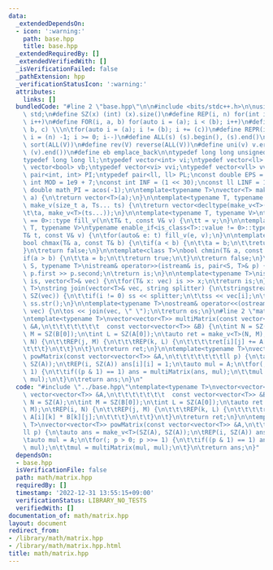 ```yaml
---
data:
  _extendedDependsOn:
  - icon: ':warning:'
    path: base.hpp
    title: base.hpp
  _extendedRequiredBy: []
  _extendedVerifiedWith: []
  _isVerificationFailed: false
  _pathExtension: hpp
  _verificationStatusIcon: ':warning:'
  attributes:
    links: []
  bundledCode: "#line 2 \"base.hpp\"\n\n#include <bits/stdc++.h>\n\nusing namespace\
    \ std;\n#define SZ(x) (int) (x).size()\n#define REP(i, n) for(int i = 0; i < (n);\
    \ i++)\n#define FOR(i, a, b) for(auto i = (a); i < (b); i++)\n#define For(i, a,\
    \ b, c) \\\n\tfor(auto i = (a); i != (b); i += (c))\n#define REPR(i, n) for(auto\
    \ i = (n) -1; i >= 0; i--)\n#define ALL(s) (s).begin(), (s).end()\n#define so(V)\
    \ sort(ALL(V))\n#define rev(V) reverse(ALL(V))\n#define uni(v) v.erase(unique(ALL(v)),\
    \ (v).end())\n#define eb emplace_back\n\ntypedef long long unsigned int llu;\n\
    typedef long long ll;\ntypedef vector<int> vi;\ntypedef vector<ll> vll;\ntypedef\
    \ vector<bool> vb;\ntypedef vector<vi> vvi;\ntypedef vector<vll> vvll;\ntypedef\
    \ pair<int, int> PI;\ntypedef pair<ll, ll> PL;\nconst double EPS = 1e-9;\nconst\
    \ int MOD = 1e9 + 7;\nconst int INF = (1 << 30);\nconst ll LINF = 1e18;\nconst\
    \ double math_PI = acos(-1);\n\ntemplate<typename T>\nvector<T> make_v(size_t\
    \ a) {\n\treturn vector<T>(a);\n}\n\ntemplate<typename T, typename... Ts>\nauto\
    \ make_v(size_t a, Ts... ts) {\n\treturn vector<decltype(make_v<T>(ts...))>(\n\
    \t\ta, make_v<T>(ts...));\n}\n\ntemplate<typename T, typename V>\ntypename enable_if<is_class<T>::value\
    \ == 0>::type fill_v(\n\tT& t, const V& v) {\n\tt = v;\n}\n\ntemplate<typename\
    \ T, typename V>\ntypename enable_if<is_class<T>::value != 0>::type fill_v(\n\t\
    T& t, const V& v) {\n\tfor(auto& e: t) fill_v(e, v);\n}\n\ntemplate<class T>\n\
    bool chmax(T& a, const T& b) {\n\tif(a < b) {\n\t\ta = b;\n\t\treturn true;\n\t\
    }\n\treturn false;\n}\n\ntemplate<class T>\nbool chmin(T& a, const T& b) {\n\t\
    if(a > b) {\n\t\ta = b;\n\t\treturn true;\n\t}\n\treturn false;\n}\n\ntemplate<typename\
    \ S, typename T>\nistream& operator>>(istream& is, pair<S, T>& p) {\n\tcin >>\
    \ p.first >> p.second;\n\treturn is;\n}\n\ntemplate<typename T>\nistream& operator>>(istream&\
    \ is, vector<T>& vec) {\n\tfor(T& x: vec) is >> x;\n\treturn is;\n}\n\ntemplate<typename\
    \ T>\nstring join(vector<T>& vec, string splitter) {\n\tstringstream ss;\n\tREP(i,\
    \ SZ(vec)) {\n\t\tif(i != 0) ss << splitter;\n\t\tss << vec[i];\n\t}\n\treturn\
    \ ss.str();\n}\n\ntemplate<typename T>\nostream& operator<<(ostream& os, vector<T>&\
    \ vec) {\n\tos << join(vec, \" \");\n\treturn os;\n}\n#line 2 \"math/matrix.hpp\"\
    \ntemplate<typename T>\nvector<vector<T>> multiMatrix(const vector<vector<T>>\
    \ &A,\n\t\t\t\t\t\t\t  const vector<vector<T>> &B) {\n\tint N = SZ(A);\n\tint\
    \ M = SZ(B[0]);\n\tint L = SZ(A[0]);\n\tauto ret = make_v<T>(N, M);\n\tREP(i,\
    \ N) {\n\t\tREP(j, M) {\n\t\t\tREP(k, L) {\n\t\t\t\tret[i][j] += A[i][k] * B[k][j];\n\
    \t\t\t}\n\t\t}\n\t}\n\treturn ret;\n}\n\ntemplate<typename T>\nvector<vector<T>>\
    \ powMatrix(const vector<vector<T>> &A,\n\t\t\t\t\t\t\tll p) {\n\tauto ans = make_v<T>(SZ(A),\
    \ SZ(A));\n\tREP(i, SZ(A)) ans[i][i] = 1;\n\tauto mul = A;\n\tfor(; p > 0; p >>=\
    \ 1) {\n\t\tif((p & 1) == 1) ans = multiMatrix(ans, mul);\n\t\tmul = multiMatrix(mul,\
    \ mul);\n\t}\n\treturn ans;\n}\n"
  code: "#include \"../base.hpp\"\ntemplate<typename T>\nvector<vector<T>> multiMatrix(const\
    \ vector<vector<T>> &A,\n\t\t\t\t\t\t\t  const vector<vector<T>> &B) {\n\tint\
    \ N = SZ(A);\n\tint M = SZ(B[0]);\n\tint L = SZ(A[0]);\n\tauto ret = make_v<T>(N,\
    \ M);\n\tREP(i, N) {\n\t\tREP(j, M) {\n\t\t\tREP(k, L) {\n\t\t\t\tret[i][j] +=\
    \ A[i][k] * B[k][j];\n\t\t\t}\n\t\t}\n\t}\n\treturn ret;\n}\n\ntemplate<typename\
    \ T>\nvector<vector<T>> powMatrix(const vector<vector<T>> &A,\n\t\t\t\t\t\t\t\
    ll p) {\n\tauto ans = make_v<T>(SZ(A), SZ(A));\n\tREP(i, SZ(A)) ans[i][i] = 1;\n\
    \tauto mul = A;\n\tfor(; p > 0; p >>= 1) {\n\t\tif((p & 1) == 1) ans = multiMatrix(ans,\
    \ mul);\n\t\tmul = multiMatrix(mul, mul);\n\t}\n\treturn ans;\n}"
  dependsOn:
  - base.hpp
  isVerificationFile: false
  path: math/matrix.hpp
  requiredBy: []
  timestamp: '2022-12-31 13:55:15+09:00'
  verificationStatus: LIBRARY_NO_TESTS
  verifiedWith: []
documentation_of: math/matrix.hpp
layout: document
redirect_from:
- /library/math/matrix.hpp
- /library/math/matrix.hpp.html
title: math/matrix.hpp
---
```

